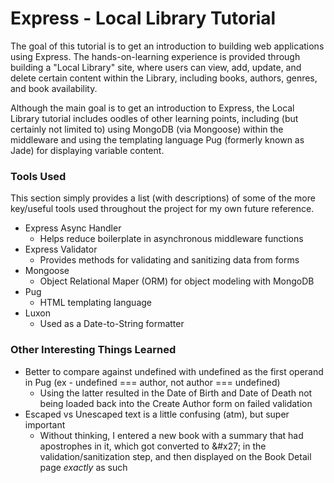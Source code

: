 # Express - Local Library Tutorial
The goal of this tutorial is to get an introduction to building web applications using Express. The hands-on-learning experience is provided through building a "Local Library" site, where users can view, add, update, and delete certain content within the Library, including books, authors, genres, and book availability.

Although the main goal is to get an introduction to Express, the Local Library tutorial includes oodles of other learning points, including (but certainly not limited to) using MongoDB (via Mongoose) within the middleware and using the templating language Pug (formerly known as Jade) for displaying variable content.

### Tools Used
This section simply provides a list (with descriptions) of some of the more key/useful tools used throughout the project for my own future reference.
- Express Async Handler
  - Helps reduce boilerplate in asynchronous middleware functions
- Express Validator
  - Provides methods for validating and sanitizing data from forms
- Mongoose
  - Object Relational Maper (ORM) for object modeling with MongoDB
- Pug
  - HTML templating language
- Luxon
  - Used as a Date-to-String formatter

### Other Interesting Things Learned
- Better to compare against undefined with undefined as the first operand in Pug (ex - undefined === author, not author === undefined)
  - Using the latter resulted in the Date of Birth and Date of Death not being loaded back into the Create Author form on failed validation 
- Escaped vs Unescaped text is a little confusing (atm), but super important
  - Without thinking, I entered a new book with a summary that had apostrophes in it, which got converted to \&#x27; in the validation/sanitization step, and then displayed on the Book Detail page <em>exactly</em> as such